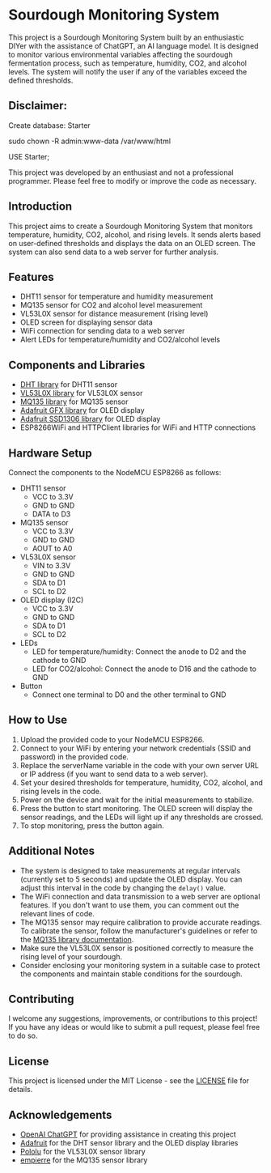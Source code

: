 # Sourdough Monitoring System

This project is a Sourdough Monitoring System built by an enthusiastic DIYer with the assistance of ChatGPT, an AI language model. It is designed to monitor various environmental variables affecting the sourdough fermentation process, such as temperature, humidity, CO2, and alcohol levels. The system will notify the user if any of the variables exceed the defined thresholds.

## Disclaimer: 
Create database: Starter

sudo chown -R admin:www-data /var/www/html

USE Starter;

This project was developed by an enthusiast and not a professional programmer. Please feel free to modify or improve the code as necessary.

## Introduction

This project aims to create a Sourdough Monitoring System that monitors temperature, humidity, CO2, alcohol, and rising levels. It sends alerts based on user-defined thresholds and displays the data on an OLED screen. The system can also send data to a web server for further analysis.

## Features

- DHT11 sensor for temperature and humidity measurement
- MQ135 sensor for CO2 and alcohol level measurement
- VL53L0X sensor for distance measurement (rising level)
- OLED screen for displaying sensor data
- WiFi connection for sending data to a web server
- Alert LEDs for temperature/humidity and CO2/alcohol levels

## Components and Libraries

- [DHT library](https://github.com/adafruit/DHT-sensor-library) for DHT11 sensor
- [VL53L0X library](https://github.com/pololu/vl53l0x-arduino) for VL53L0X sensor
- [MQ135 library](https://github.com/empierre/arduino/blob/master/AirQuality-Multiple_Gas_Sensor1_4.ino) for MQ135 sensor
- [Adafruit GFX library](https://github.com/adafruit/Adafruit-GFX-Library) for OLED display
- [Adafruit SSD1306 library](https://github.com/adafruit/Adafruit_SSD1306) for OLED display
- ESP8266WiFi and HTTPClient libraries for WiFi and HTTP connections

## Hardware Setup

Connect the components to the NodeMCU ESP8266 as follows:

- DHT11 sensor
  - VCC to 3.3V
  - GND to GND
  - DATA to D3
- MQ135 sensor
  - VCC to 3.3V
  - GND to GND
  - AOUT to A0
- VL53L0X sensor
  - VIN to 3.3V
  - GND to GND
  - SDA to D1
  - SCL to D2
- OLED display (I2C)
  - VCC to 3.3V
  - GND to GND
  - SDA to D1
  - SCL to D2
- LEDs
  - LED for temperature/humidity: Connect the anode to D2 and the cathode to GND
  - LED for CO2/alcohol: Connect the anode to D16 and the cathode to GND
- Button
  - Connect one terminal to D0 and the other terminal to GND

## How to Use

1. Upload the provided code to your NodeMCU ESP8266.
2. Connect to your WiFi by entering your network credentials (SSID and password) in the provided code.
3. Replace the serverName variable in the code with your own server URL or IP address (if you want to send data to a web server).
4. Set your desired thresholds for temperature, humidity, CO2, alcohol, and rising levels in the code.
5. Power on the device and wait for the initial measurements to stabilize.
6. Press the button to start monitoring. The OLED screen will display the sensor readings, and the LEDs will light up if any thresholds are crossed.
7. To stop monitoring, press the button again.

## Additional Notes

- The system is designed to take measurements at regular intervals (currently set to 5 seconds) and update the OLED display. You can adjust this interval in the code by changing the `delay()` value.
- The WiFi connection and data transmission to a web server are optional features. If you don't want to use them, you can comment out the relevant lines of code.
- The MQ135 sensor may require calibration to provide accurate readings. To calibrate the sensor, follow the manufacturer's guidelines or refer to the [MQ135 library documentation](https://github.com/empierre/arduino/blob/master/AirQuality-Multiple_Gas_Sensor1_4.ino).
- Make sure the VL53L0X sensor is positioned correctly to measure the rising level of your sourdough.
- Consider enclosing your monitoring system in a suitable case to protect the components and maintain stable conditions for the sourdough.

## Contributing

I welcome any suggestions, improvements, or contributions to this project! If you have any ideas or would like to submit a pull request, please feel free to do so.

## License

This project is licensed under the MIT License - see the [LICENSE](LICENSE) file for details.

## Acknowledgements

- [OpenAI ChatGPT](https://github.com/openai/) for providing assistance in creating this project
- [Adafruit](https://github.com/adafruit) for the DHT sensor library and the OLED display libraries
- [Pololu](https://github.com/pololu) for the VL53L0X sensor library
- [empierre](https://github.com/empierre) for the MQ135 sensor library


